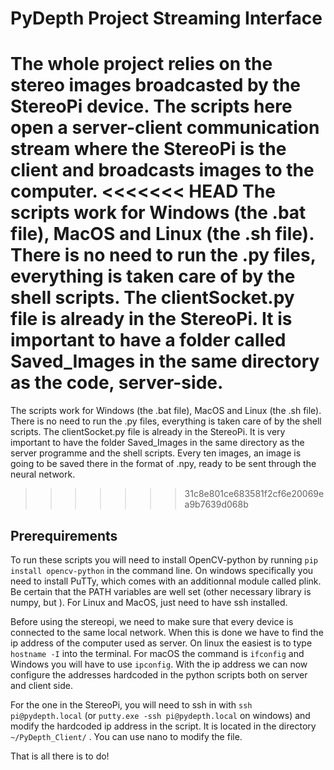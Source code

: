 # PyDepth Project Streaming Interface
The whole project relies on the stereo images broadcasted by the StereoPi device. The scripts here open a server-client communication stream where the StereoPi is the client and broadcasts images to the computer.
<<<<<<< HEAD
The scripts work for Windows (the .bat file), MacOS and Linux (the .sh file). There is no need to run the .py files, everything is taken care of by the shell scripts. The clientSocket.py file is already in the StereoPi. It is important to have a folder called Saved_Images in the same directory as the code, server-side.
=======
The scripts work for Windows (the .bat file), MacOS and Linux (the .sh file). There is no need to run the .py files, everything is taken care of by the shell scripts. The clientSocket.py file is already in the StereoPi.
It is very important to have the folder Saved_Images in the same directory as the server programme and the shell scripts. Every ten images, an image is going to be saved there in the format of .npy, ready to be sent through the neural network.
>>>>>>> 31c8e801ce683581f2cf6e20069ea9b7639d068b

## Prerequirements
To run these scripts you will need to install OpenCV-python by running ```pip install opencv-python``` in the command line. 
On windows specifically you need to install PuTTy, which comes with an additionnal module called plink. Be certain that the PATH variables are well set (other necessary library is numpy, but ).
For Linux and MacOS, just need to have ssh installed.

Before using the stereopi, we need to make sure that every device is connected to the same local network. When this is done we have to find the ip address of the computer used as server. On linux the easiest is to type ```hostname -I``` into the terminal. For macOS the command is ```ifconfig``` and Windows you will have to use ```ipconfig```. With the ip address we can now configure the addresses hardcoded in the python scripts both on server and client side.

For the one in the StereoPi, you will need to ssh in with ```ssh pi@pydepth.local``` (or ```putty.exe -ssh pi@pydepth.local``` on windows) and modify the hardcoded ip address in the script. It is located in the directory ```~/PyDepth_Client/``` . You can use nano to modify the file.

That is all there is to do!
